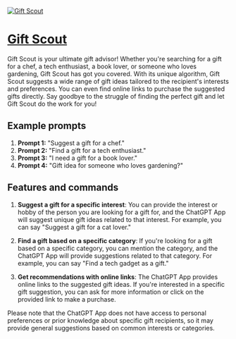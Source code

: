 [![Gift Scout](https://files.oaiusercontent.com/file-m35lu0KqRgl4nFfKEGdD4RHU?se=2123-10-16T23%3A30%3A05Z&sp=r&sv=2021-08-06&sr=b&rscc=max-age%3D31536000%2C%20immutable&rscd=attachment%3B%20filename%3D3edd90da-c7ba-4f54-b02d-164d6e907c9d.png&sig=8IOw5cDi%2BRhNWkS7afS1hKLSpO%2BNN1MyWh3PsZgb134%3D)](https://chat.openai.com/g/g-hs0ldcQSq-gift-scout)

# [Gift Scout](https://chat.openai.com/g/g-hs0ldcQSq-gift-scout)

Gift Scout is your ultimate gift advisor! Whether you're searching for a gift for a chef, a tech enthusiast, a book lover, or someone who loves gardening, Gift Scout has got you covered. With its unique algorithm, Gift Scout suggests a wide range of gift ideas tailored to the recipient's interests and preferences. You can even find online links to purchase the suggested gifts directly. Say goodbye to the struggle of finding the perfect gift and let Gift Scout do the work for you!

## Example prompts

1. **Prompt 1:** "Suggest a gift for a chef."
2. **Prompt 2:** "Find a gift for a tech enthusiast."
3. **Prompt 3:** "I need a gift for a book lover."
4. **Prompt 4:** "Gift idea for someone who loves gardening?"

## Features and commands

1. **Suggest a gift for a specific interest**: You can provide the interest or hobby of the person you are looking for a gift for, and the ChatGPT App will suggest unique gift ideas related to that interest. For example, you can say "Suggest a gift for a cat lover."

2. **Find a gift based on a specific category**: If you're looking for a gift based on a specific category, you can mention the category, and the ChatGPT App will provide suggestions related to that category. For example, you can say "Find a tech gadget as a gift."

3. **Get recommendations with online links**: The ChatGPT App provides online links to the suggested gift ideas. If you're interested in a specific gift suggestion, you can ask for more information or click on the provided link to make a purchase.

Please note that the ChatGPT App does not have access to personal preferences or prior knowledge about specific gift recipients, so it may provide general suggestions based on common interests or categories.